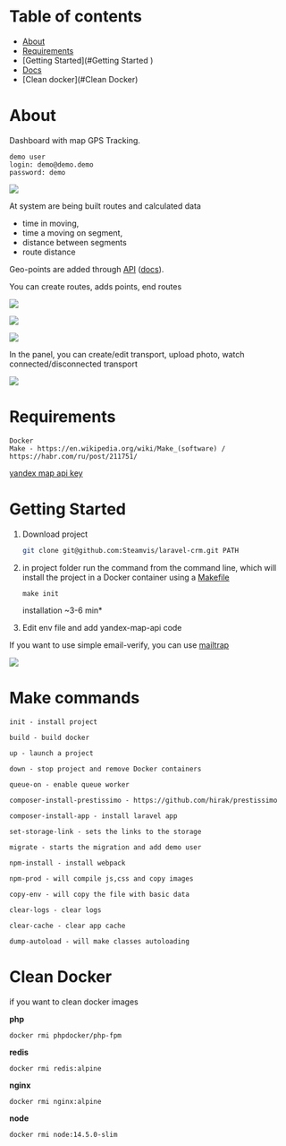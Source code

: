 # Table of contents

- [About](#About)
- [Requirements](#Requirements)
- [Getting Started](#Getting Started )
- [Docs](https://github.com/Steamvis/laravel-crm/tree/master/docs)
- [Clean docker](#Clean Docker)

# About

Dashboard with map GPS Tracking.

```
demo user
login: demo@demo.demo
password: demo
```

![](https://s114vla.storage.yandex.net/rdisk/183a6498daa63c01956aff49af29394e58bcd2b84aa5a818f1b84ebd235aed10/5f106654/uKJUW3GHiIUFTrrK9X6UGNNPY6EUcADkP8khFgZVG3U2xlPdDFhy9MJbk_6rmmbdXspZBfVkotWvp0-71mjuig==?uid=378621291&filename=land.png&disposition=inline&hash=&limit=0&content_type=image%2Fpng&tknv=v2&owner_uid=378621291&etag=42d7d9041ce7ad477b10460ca6234a3d&media_type=image&hid=294e37677dbc40cf878675489075e423&fsize=543979&rtoken=VOCi0a2e1JPd&force_default=yes&ycrid=na-984c9e19343df24c774d4c6c23ce5714-downloader21f&ts=5aa8ffd673d00&s=b53964de2c282907f16d01561ba02a77cfdafbd26d7fed840a0558616b88e5b6&pb=U2FsdGVkX18-49nMfWEDbvxJMDH6C6FusF503AnLCykJ4ekfFWFXxfDJQSan39rT_yqclITlEnK_znk70dNKgfVvBBeA9LLuxUghx4-v3Zk)

At system are being built routes and calculated data

- time in moving,
- time a moving on segment,
- distance between segments
- route distance

Geo-points are added through [API](https://github.com/Steamvis/laravel-crm/blob/master/src/app/Http/Controllers/Api/MapController.php) ([docs](https://github.com/Steamvis/laravel-crm/blob/master/docs/api.md)). 

You can create routes, adds points, end routes

![](https://s96vla.storage.yandex.net/rdisk/62274aa04dad08999042346afe5a92192c1c3660fd92a9c1df8bf98dcaed9200/5f10638c/uKJUW3GHiIUFTrrK9X6UGIpynD_e1bUhsqIxRtQn3oxjzLUbEmFC7vQFIjrc6P8OywTXxrs8YglV9obyZX9PsQ==?uid=378621291&filename=first.gif&disposition=inline&hash=&limit=0&content_type=image%2Fgif&tknv=v2&owner_uid=378621291&etag=c37c4c2bf7e5e7c3fec3398905a89da5&media_type=image&hid=80c7f6680da6ce87bad735ae3e1d6c33&fsize=12796996&rtoken=PY5DQXdTwSY0&force_default=yes&ycrid=na-9a3db81d1f6c619596ada4c0ad3752d1-downloader14e&ts=5aa8fd2f6fb00&s=26648e04e1d38cc4661f5db627f5b39d7fff8e43c68bbb8f5097ae806e6f2c19&pb=U2FsdGVkX1-9dE-3zKBN58ZxmzPA9PrPxdWeiiq_HsBbJKJGqHF4vmRJJA8OZRYUTqeAxRsDKq0OZYp8n6fH1m_ejL3dm8TY6i7o9OPgMk4)

![](https://s237myt.storage.yandex.net/rdisk/84e54fe6ae6c39ae7e6403d5447b943061c2add88fea13c43291b15fe4e22fa6/5f1063ad/uKJUW3GHiIUFTrrK9X6UGIkFTRig84nl6k_6GKsk_S-6fpF_koFxnNUVjhBkQJsM_C_KHIHRJyzZLLx3qTRSzQ==?uid=378621291&filename=second.gif&disposition=inline&hash=&limit=0&content_type=image%2Fgif&tknv=v2&owner_uid=378621291&fsize=14210745&hid=3a9c981b17887ad886de4f3ba82286a4&media_type=image&etag=d89666ff4003c6e77b874e6ac61d7dbd&rtoken=F29UduPUqiiU&force_default=yes&ycrid=na-32591fe01156c966156edf99af969d60-downloader14e&ts=5aa8fd4df4300&s=4ec69777022af3fe880c681b7ef1bcee0c4b345e16bc476006c5fccc289ffc6e&pb=U2FsdGVkX18MZ_UBAjylk-hE3npnxg8YClPoS_PXId8eUMdWM2JYiYRFltVzIPDpbgpDxb9j7NCfxvUqYbRKfeK_iJSbmiW8zMM0pSQYPOY)

![](https://s418man.storage.yandex.net/rdisk/cd10097c221dd8635651ca082799f9c47562f9aeda5e32c29e13634467276455/5f1063c9/uKJUW3GHiIUFTrrK9X6UGNyk5Or-C02tG1CW_jT76-ie2hjo2BcIWnhfdUkAA-F7XQqcexN_oX1lndibpJ79kw==?uid=378621291&filename=last.gif&disposition=inline&hash=&limit=0&content_type=image%2Fgif&tknv=v2&owner_uid=378621291&fsize=16502965&hid=35f241a68130391d77585cc46071284a&etag=ca3fa9136c5f4c9e5d9587192c6fe099&media_type=image&rtoken=Bl4eTTTLHvaj&force_default=yes&ycrid=na-48e36e0b952a1317f20b5f1aa2ab1c23-downloader14e&ts=5aa8fd68a8200&s=7bc47c80535db1433d0c41ada197e244d9133af6e50eb75ab508dc877e1d7869&pb=U2FsdGVkX18ZTbd278v80IBxTECxdPEC06pHOQWFlb6J9zaGE7dPSfUXYp1MTXwGypYeyR9pHQbk4ggm-tcAyVoE0t-HRK3O9elLd8QqgAc)

In the panel, you can create/edit transport, upload photo, watch connected/disconnected transport

![](https://s475sas.storage.yandex.net/rdisk/c40db54275288f9bc575803913f6812e0c3093ca6ce7797ccd22f5064f318f5c/5f1084f0/uKJUW3GHiIUFTrrK9X6UGH7xvLdbfSdkioEiPPHph0ASplz9oOhe9hU-9pVT65yQUlGu4NlQZqYnZYOkMdVRXw==?uid=378621291&filename=cars-dashboard.png&disposition=inline&hash=&limit=0&content_type=image%2Fpng&tknv=v2&owner_uid=378621291&fsize=574535&media_type=image&hid=2fb94bfc4aacbc4ec9d1584c50f50230&etag=ee0c5063c67f126d3c504583e72544bc&rtoken=djlI5PIHPgFI&force_default=yes&ycrid=na-3302d302e412e10a4e7365dd699aac1f-downloader3f&ts=5aa91d067d9c0&s=f583d3ebd239cbd6549ed5b01d92ccd17706b2079b46c787cef8f824e1089df3&pb=U2FsdGVkX19uJby2eBahNWPhP6FKLWgaZAcajHrgs-hn1hID25aYANojZWT4Ski3XNEEW17u3hmXrNTRtsFsUrlmGSLTTbC6ObEETS3DVEM)

# Requirements

```text
Docker
Make - https://en.wikipedia.org/wiki/Make_(software) / https://habr.com/ru/post/211751/
```

[yandex map api key](https://developer.tech.yandex.ru/services/)

# Getting Started 

1. Download project

   ```bash
   git clone git@github.com:Steamvis/laravel-crm.git PATH
   ```

2. in project folder run the command from the command line, which will install the project in a Docker container using a [Makefile](https://github.com/Steamvis/laravel-crm/blob/master/Makefile)

   ```
   make init
   ```

   installation ~3-6 min*

3. Edit env file and add yandex-map-api code

If you want to use simple email-verify, you can use [mailtrap](https://mailtrap.io/)

![](https://s578sas.storage.yandex.net/rdisk/eceb8384f4cfd15d99959dc995e23c2baa2ec4d29d715dcd056d21856f20900c/5f10646e/uKJUW3GHiIUFTrrK9X6UGMFc4ls8Pxb-urrrIsqFtBsQufbTLg8SXcIIGOCU863Nz9Jb8zryiRpmwN92zrxepA==?uid=378621291&filename=mailtrap-api.png&disposition=inline&hash=&limit=0&content_type=image%2Fpng&tknv=v2&owner_uid=378621291&media_type=image&fsize=38013&hid=1008a7e1962990cf9a555eafbc51163b&etag=cc0aaa2d35dc6aef8363f2bd7aa5a6a9&rtoken=BtmKyowQULrj&force_default=yes&ycrid=na-0c1d77d9550d51b328a11642f34b1a04-downloader14e&ts=5aa8fe0603540&s=8c499bd026dc37848eb66c5b2af1e467efa9967653f82c8763fc7ede1ea6928c&pb=U2FsdGVkX1-CmZknfEdC84g82302Bz8cm60Mys-m_P-OPMqTYOS7yKb8XUcDN53LrejPLnLfnXBNwerwPh0uIwFzepRCO_tbu6Id76Gavl4)

# Make commands

```
init - install project
```

```
build - build docker
```

```
up - launch a project
```

```
down - stop project and remove Docker containers
```

```
queue-on - enable queue worker
```

```
composer-install-prestissimo - https://github.com/hirak/prestissimo
```

```
composer-install-app - install laravel app
```

```
set-storage-link - sets the links to the storage
```

```
migrate - starts the migration and add demo user
```

```
npm-install - install webpack
```

```
npm-prod - will compile js,css and copy images
```

```
copy-env - will copy the file with basic data
```

```
clear-logs - clear logs
```

```
clear-cache - clear app cache
```

```
dump-autoload - will make classes autoloading
```



# Clean Docker

if you want to clean docker images

**php**

```
docker rmi phpdocker/php-fpm
```

**redis**

```
docker rmi redis:alpine
```

**nginx**

```
docker rmi nginx:alpine
```

**node**

```
docker rmi node:14.5.0-slim
```